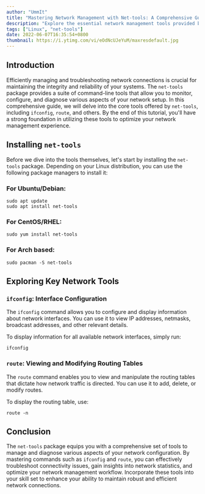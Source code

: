 ```yaml
---
author: "UmmIt"
title: "Mastering Network Management with Net-tools: A Comprehensive Guide"
description: "Explore the essential network management tools provided by the net-tools package, including ifconfig, route, and more. Network configuration and troubleshoot connectivity issues."
tags: ["Linux", "net-tools"]
date: 2022-06-07T16:35:54+0800
thumbnail: https://i.ytimg.com/vi/eOdNcUJeYuM/maxresdefault.jpg
---
```


## Introduction

Efficiently managing and troubleshooting network connections is crucial for maintaining the integrity and reliability of your systems. The `net-tools` package provides a suite of command-line tools that allow you to monitor, configure, and diagnose various aspects of your network setup. In this comprehensive guide, we will delve into the core tools offered by `net-tools`, including `ifconfig`, `route`, and others. By the end of this tutorial, you'll have a strong foundation in utilizing these tools to optimize your network management experience.

## Installing `net-tools`

Before we dive into the tools themselves, let's start by installing the `net-tools` package. Depending on your Linux distribution, you can use the following package managers to install it:

### For Ubuntu/Debian:

```shell
sudo apt update
sudo apt install net-tools
```

### For CentOS/RHEL:

```shell
sudo yum install net-tools
```

### For Arch based:

```shell
sudo pacman -S net-tools
```

## Exploring Key Network Tools

### `ifconfig`: Interface Configuration

The `ifconfig` command allows you to configure and display information about network interfaces. You can use it to view IP addresses, netmasks, broadcast addresses, and other relevant details.

To display information for all available network interfaces, simply run:

```shell
ifconfig
```

### `route`: Viewing and Modifying Routing Tables

The `route` command enables you to view and manipulate the routing tables that dictate how network traffic is directed. You can use it to add, delete, or modify routes.

To display the routing table, use:

```shell
route -n
```

## Conclusion

The `net-tools` package equips you with a comprehensive set of tools to manage and diagnose various aspects of your network configuration. By mastering commands such as `ifconfig` and `route`, you can effectively troubleshoot connectivity issues, gain insights into network statistics, and optimize your network management workflow. Incorporate these tools into your skill set to enhance your ability to maintain robust and efficient network connections.